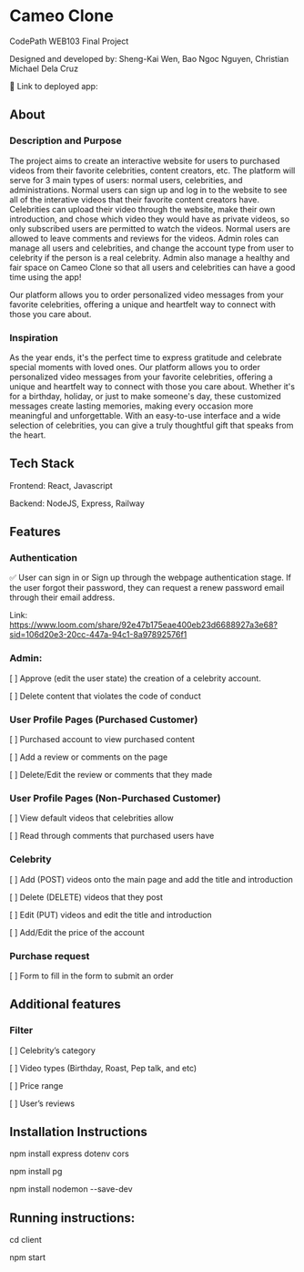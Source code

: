 # Cameo Clone

CodePath WEB103 Final Project

Designed and developed by: Sheng-Kai Wen, Bao Ngoc Nguyen, Christian Michael Dela Cruz

🔗 Link to deployed app:

## About

### Description and Purpose

The project aims to create an interactive website for users to purchased videos from their favorite celebrities, content creators, etc. The platform will serve for 3 main types of users: normal users, celebrities, and administrations. Normal users can sign up and log in to the website to see all of the interative videos that their favorite content creators have. Celebrities can upload their video through the website, make their own introduction, and chose which video they would have as private videos, so only subscribed users are permitted to watch the videos. Normal users are allowed to leave comments and reviews for the videos. Admin roles can manage all users and celebrities, and change the account type from user to celebrity if the person is a real celebrity. Admin also manage a healthy and fair space on Cameo Clone so that all users and celebrities can have a good time using the app!

Our platform allows you to order personalized video messages from your favorite celebrities, offering a unique and heartfelt way to connect with those you care about.

### Inspiration

As the year ends, it's the perfect time to express gratitude and celebrate special moments with loved ones. Our platform allows you to order personalized video messages from your favorite celebrities, offering a unique and heartfelt way to connect with those you care about. Whether it's for a birthday, holiday, or just to make someone's day, these customized messages create lasting memories, making every occasion more meaningful and unforgettable. With an easy-to-use interface and a wide selection of celebrities, you can give a truly thoughtful gift that speaks from the heart.

## Tech Stack

Frontend: React, Javascript

Backend: NodeJS, Express, Railway

## Features

### Authentication

✅ User can sign in or Sign up through the webpage authentication stage. If the user forgot their password, they can request a renew password email through their email address.

Link: https://www.loom.com/share/92e47b175eae400eb23d6688927a3e68?sid=106d20e3-20cc-447a-94c1-8a97892576f1

### Admin:

[ ] Approve (edit the user state) the creation of a celebrity account.

[ ] Delete content that violates the code of conduct

### User Profile Pages (Purchased Customer)

[ ] Purchased account to view purchased content

[ ] Add a review or comments on the page

[ ] Delete/Edit the review or comments that they made

### User Profile Pages (Non-Purchased Customer)

[ ] View default videos that celebrities allow

[ ] Read through comments that purchased users have

### Celebrity

[ ] Add (POST) videos onto the main page and add the title and introduction

[ ] Delete (DELETE) videos that they post

[ ] Edit (PUT) videos and edit the title and introduction

[ ] Add/Edit the price of the account

### Purchase request

[ ] Form to fill in the form to submit an order

## Additional features

### Filter

[ ] Celebrity’s category

[ ] Video types (Birthday, Roast, Pep talk, and etc)

[ ] Price range

[ ] User’s reviews

## Installation Instructions

npm install express dotenv cors

npm install pg

npm install nodemon --save-dev

## Running instructions:

cd client

npm start
